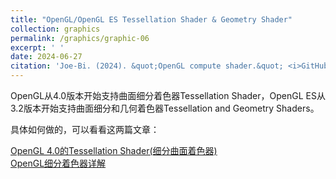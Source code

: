 ```yaml
---
title: "OpenGL/OpenGL ES Tessellation Shader & Geometry Shader"
collection: graphics
permalink: /graphics/graphic-06
excerpt: ' '
date: 2024-06-27
citation: 'Joe-Bi. (2024). &quot;OpenGL compute shader.&quot; <i>GitHub Joe-Bi of Bugs</i>'
---
```

   
OpenGL从4.0版本开始支持曲面细分着色器Tessellation Shader，OpenGL ES从3.2版本开始支持曲面细分和几何着色器Tessellation and Geometry Shaders。  

具体如何做的，可以看看这两篇文章：

[OpenGL 4.0的Tessellation Shader(细分曲面着色器)](https://www.cnblogs.com/zenny-chen/p/4280100.html)
<br />
[OpenGL细分着色器详解](https://blog.csdn.net/aoxuestudy/article/details/124116047)











